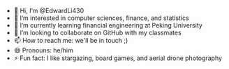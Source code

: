 - 👋 Hi, I’m @EdwardLi430
- 👀 I’m interested in computer sciences, finance, and statistics
- 🌱 I’m currently learning financial engineering at Peking University
- 💞️ I’m looking to collaborate on GitHub with my classmates
- 📫 How to reach me: we'll be in touch ;)
- 😄 Pronouns: he/him
- ⚡ Fun fact: I like stargazing, board games, and aerial drone photography

<!---
EdwardLi430/EdwardLi430 is a ✨ special ✨ repository because its `README.md` (this file) appears on your GitHub profile.
You can click the Preview link to take a look at your changes.
--->
